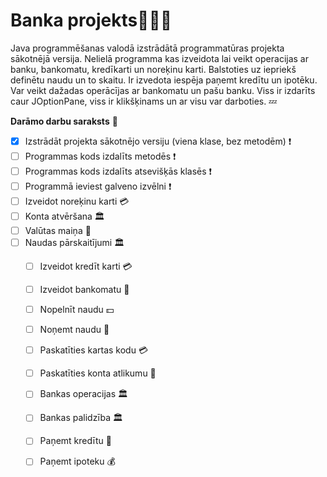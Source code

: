 # Banka projekts🤑🤑🤑
Java programmēšanas valodā izstrādātā programmatūras projekta sākotnējā versija. Nelielā programma kas izveidota lai veikt operacijas ar banku, bankomatu, kredīkarti un noreķinu karti. Balstoties uz iepriekš definētu naudu un to skaitu. Ir izvedota iespēja paņemt kredītu un ipotēku. Var veikt dažadas operācījas ar bankomatu un pašu banku. Viss ir izdarīts caur JOptionPane, viss ir klikšķinams un ar visu var darboties. 💤

**Darāmo darbu saraksts** 🧾
- [x] Izstrādāt projekta sākotnējo versiju (viena klase, bez metodēm) ❗️
- [ ] Programmas kods izdalīts metodēs ❗️
- [ ] Programmas kods izdalīts atsevišķās klasēs ❗️
- [ ] Programmā ieviest galveno izvēlni ❗️
- [ ] Izveidot noreķinu karti 💳
- [ ] Konta atvēršana 🏛
- [ ] Valūtas maiņa 💱
- [ ] Naudas pārskaitījumi 🏛 
	- [ ] Izveidot kredīt karti 💳
	- [ ] Izveidot bankomatu 🏧
	- [ ] Nopelnīt naudu 💵
	- [ ] Noņemt naudu 🎰
 	- [ ] Paskatīties kartas kodu 💳
	- [ ] Paskatīties konta atlikumu 🏧
	- [ ] Bankas operacijas 🏛
	- [ ] Bankas palidzība 🏛
	- [ ] Paņemt kredītu 🎰
 	- [ ] Paņemt ipoteku 💰


	

